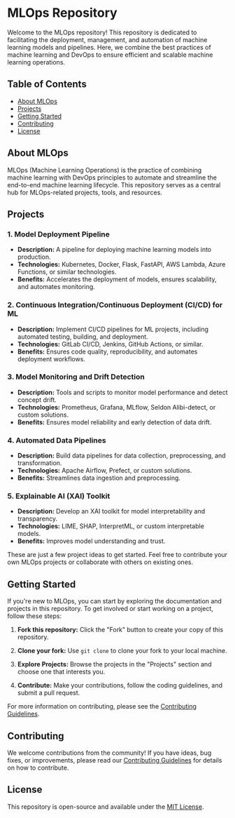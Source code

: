 # MLOps Repository

Welcome to the MLOps repository! This repository is dedicated to facilitating the deployment, management, and automation of machine learning models and pipelines. Here, we combine the best practices of machine learning and DevOps to ensure efficient and scalable machine learning operations.

## Table of Contents

- [About MLOps](#about-mlops)
- [Projects](#projects)
- [Getting Started](#getting-started)
- [Contributing](#contributing)
- [License](#license)

## About MLOps

MLOps (Machine Learning Operations) is the practice of combining machine learning with DevOps principles to automate and streamline the end-to-end machine learning lifecycle. This repository serves as a central hub for MLOps-related projects, tools, and resources.

## Projects

### 1. **Model Deployment Pipeline**

   - **Description:** A pipeline for deploying machine learning models into production.
   - **Technologies:** Kubernetes, Docker, Flask, FastAPI, AWS Lambda, Azure Functions, or similar technologies.
   - **Benefits:** Accelerates the deployment of models, ensures scalability, and automates monitoring.

### 2. **Continuous Integration/Continuous Deployment (CI/CD) for ML**

   - **Description:** Implement CI/CD pipelines for ML projects, including automated testing, building, and deployment.
   - **Technologies:** GitLab CI/CD, Jenkins, GitHub Actions, or similar.
   - **Benefits:** Ensures code quality, reproducibility, and automates deployment workflows.

### 3. **Model Monitoring and Drift Detection**

   - **Description:** Tools and scripts to monitor model performance and detect concept drift.
   - **Technologies:** Prometheus, Grafana, MLflow, Seldon Alibi-detect, or custom solutions.
   - **Benefits:** Ensures model reliability and early detection of data drift.

### 4. **Automated Data Pipelines**

   - **Description:** Build data pipelines for data collection, preprocessing, and transformation.
   - **Technologies:** Apache Airflow, Prefect, or custom solutions.
   - **Benefits:** Streamlines data ingestion and preprocessing.

### 5. **Explainable AI (XAI) Toolkit**

   - **Description:** Develop an XAI toolkit for model interpretability and transparency.
   - **Technologies:** LIME, SHAP, InterpretML, or custom interpretable models.
   - **Benefits:** Improves model understanding and trust.

These are just a few project ideas to get started. Feel free to contribute your own MLOps projects or collaborate with others on existing ones.

## Getting Started

If you're new to MLOps, you can start by exploring the documentation and projects in this repository. To get involved or start working on a project, follow these steps:

1. **Fork this repository:** Click the "Fork" button to create your copy of this repository.

2. **Clone your fork:** Use `git clone` to clone your fork to your local machine.

3. **Explore Projects:** Browse the projects in the "Projects" section and choose one that interests you.

4. **Contribute:** Make your contributions, follow the coding guidelines, and submit a pull request.

For more information on contributing, please see the [Contributing Guidelines](CONTRIBUTING.md).

## Contributing

We welcome contributions from the community! If you have ideas, bug fixes, or improvements, please read our [Contributing Guidelines](CONTRIBUTING.md) for details on how to contribute.

## License

This repository is open-source and available under the [MIT License](LICENSE).
